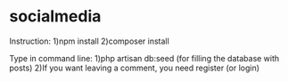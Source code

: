 # socialmedia
Instruction:
1)npm install
2)composer install


Type in command line:
1)php artisan db:seed  (for filling the database with posts)
2)If you want leaving a comment, you need register (or login)

